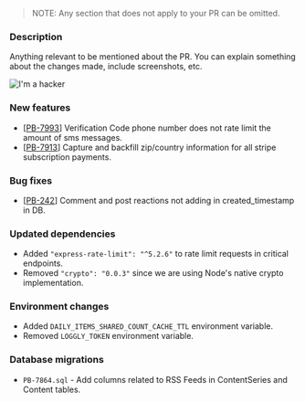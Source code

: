 > NOTE: Any section that does not apply to your PR can be omitted.

### Description
Anything relevant to be mentioned about the PR. You can explain something about the changes made, include screenshots, etc.

![I'm a hacker](hacker.gif)

### New features
- [[PB-7993](https://prayinc.atlassian.net/browse/PB-7993)] Verification Code phone number does not rate limit the amount of sms messages.
- [[PB-7913](https://prayinc.atlassian.net/browse/PB-7913)] Capture and backfill zip/country information for all stripe subscription payments.

### Bug fixes
- [[PB-242](https://prayinc.atlassian.net/browse/PB-242)] Comment and post reactions not adding in created_timestamp in DB.

### Updated dependencies
- Added `"express-rate-limit": "^5.2.6"` to rate limit requests in critical endpoints.
- Removed `"crypto": "0.0.3"` since we are using Node's native crypto implementation.

### Environment changes
- Added `DAILY_ITEMS_SHARED_COUNT_CACHE_TTL` environment variable.
- Removed `LOGGLY_TOKEN` environment variable.

### Database migrations
- `PB-7864.sql` - Add columns related to RSS Feeds in ContentSeries and Content tables.
